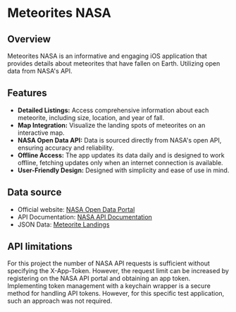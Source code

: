 # Meteorites NASA

## Overview

Meteorites NASA is an informative and engaging iOS application that provides details about meteorites that have fallen on Earth. Utilizing open data from NASA's API.

## Features

- **Detailed Listings:** Access comprehensive information about each meteorite, including size, location, and year of fall.
- **Map Integration:** Visualize the landing spots of meteorites on an interactive map.
- **NASA Open Data API:** Data is sourced directly from NASA's open API, ensuring accuracy and reliability.
- **Offline Access:** The app updates its data daily and is designed to work offline, fetching updates only when an internet connection is available.
- **User-Friendly Design:** Designed with simplicity and ease of use in mind.

## Data source

- Official website: [NASA Open Data Portal](https://data.nasa.gov)
- API Documentation: [NASA API Documentation](https://dev.socrata.com/foundry/data.nasa.gov/y77d-th95)
- JSON Data: [Meteorite Landings](https://data.nasa.gov/resource/y77d-th95.json)

## API limitations

For this project the number of NASA API requests is sufficient without specifying the X-App-Token. However, the request limit can be increased by registering on the NASA API portal and obtaining an app token. Implementing token management with a keychain wrapper is a secure method for handling API tokens. However, for this specific test application, such an approach was not required.
